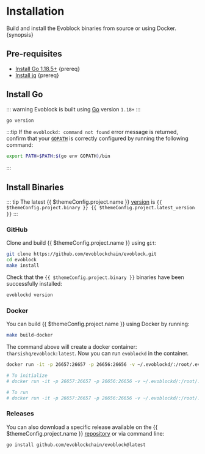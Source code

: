 <!--
order: 1
-->

# Installation

Build and install the Evoblock binaries from source or using Docker. {synopsis}

## Pre-requisites

- [Install Go 1.18.5+](https://golang.org/dl/) {prereq}
- [Install jq](https://stedolan.github.io/jq/download/) {prereq}

## Install Go

::: warning
Evoblock is built using [Go](https://golang.org/dl/) version `1.18+`
:::

```bash
go version
```

:::tip
If the `evoblockd: command not found` error message is returned, confirm that your [`GOPATH`](https://golang.org/doc/gopath_code#GOPATH) is correctly configured by running the following command:

```bash
export PATH=$PATH:$(go env GOPATH)/bin
```

:::

## Install Binaries

::: tip
The latest {{ $themeConfig.project.name }} [version](https://github.com/evoblockchain/evoblock/releases) is `{{ $themeConfig.project.binary }} {{ $themeConfig.project.latest_version }}`
:::

### GitHub

Clone and build {{ $themeConfig.project.name }} using `git`:

```bash
git clone https://github.com/evoblockchain/evoblock.git
cd evoblock
make install
```

Check that the `{{ $themeConfig.project.binary }}` binaries have been successfully installed:

```bash
evoblockd version
```

### Docker

You can build {{ $themeConfig.project.name }} using Docker by running:

```bash
make build-docker
```

The command above will create a docker container: `tharsishq/evoblock:latest`. Now you can run `evoblockd` in the container.

```bash
docker run -it -p 26657:26657 -p 26656:26656 -v ~/.evoblockd/:/root/.evoblockd tharsishq/evoblock:latest evoblockd version

# To initialize
# docker run -it -p 26657:26657 -p 26656:26656 -v ~/.evoblockd/:/root/.evoblockd tharsishq/evoblock:latest evoblockd init test-chain --chain-id test_9000-2

# To run
# docker run -it -p 26657:26657 -p 26656:26656 -v ~/.evoblockd/:/root/.evoblockd tharsishq/evoblock:latest evoblockd start
```

### Releases

You can also download a specific release available on the {{ $themeConfig.project.name }} [repository](https://github.com/evoblockchain/evoblock/releases) or via command line:

```bash
go install github.com/evoblockchain/evoblock@latest
```
